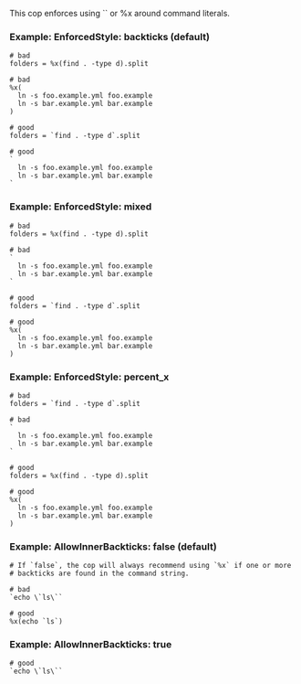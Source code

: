 This cop enforces using `` or %x around command literals.

### Example: EnforcedStyle: backticks (default)
    # bad
    folders = %x(find . -type d).split

    # bad
    %x(
      ln -s foo.example.yml foo.example
      ln -s bar.example.yml bar.example
    )

    # good
    folders = `find . -type d`.split

    # good
    `
      ln -s foo.example.yml foo.example
      ln -s bar.example.yml bar.example
    `

### Example: EnforcedStyle: mixed
    # bad
    folders = %x(find . -type d).split

    # bad
    `
      ln -s foo.example.yml foo.example
      ln -s bar.example.yml bar.example
    `

    # good
    folders = `find . -type d`.split

    # good
    %x(
      ln -s foo.example.yml foo.example
      ln -s bar.example.yml bar.example
    )

### Example: EnforcedStyle: percent_x
    # bad
    folders = `find . -type d`.split

    # bad
    `
      ln -s foo.example.yml foo.example
      ln -s bar.example.yml bar.example
    `

    # good
    folders = %x(find . -type d).split

    # good
    %x(
      ln -s foo.example.yml foo.example
      ln -s bar.example.yml bar.example
    )

### Example: AllowInnerBackticks: false (default)
    # If `false`, the cop will always recommend using `%x` if one or more
    # backticks are found in the command string.

    # bad
    `echo \`ls\``

    # good
    %x(echo `ls`)

### Example: AllowInnerBackticks: true
    # good
    `echo \`ls\``